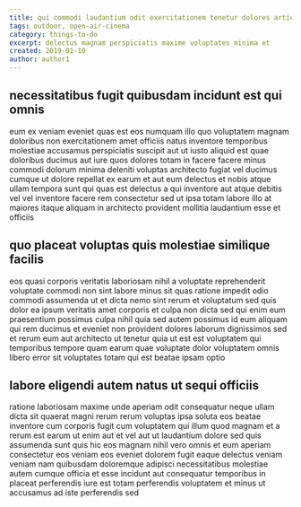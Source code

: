 ```yaml
---
title: qui commodi laudantium odit exercitationem tenetur dolores article 9294
tags: outdoor, open-air-cinema
category: things-to-do
excerpt: delectus magnam perspiciatis maxime voluptates minima et
created: 2019-01-10
author: author1
---
```


## necessitatibus fugit quibusdam incidunt est qui omnis

eum ex veniam eveniet quas est eos numquam illo quo voluptatem magnam doloribus non exercitationem amet officiis natus inventore temporibus molestiae accusamus perspiciatis suscipit aut ut iusto aliquid est quae doloribus ducimus aut iure quos dolores totam in facere facere minus commodi dolorum minima deleniti voluptas architecto fugiat vel ducimus cumque ut dolore repellat ex earum et aut eum delectus et nobis atque ullam tempora sunt qui quas est delectus a qui inventore aut atque debitis vel vel inventore facere rem consectetur sed ut ipsa totam labore illo at maiores itaque aliquam in architecto provident mollitia laudantium esse et officiis

## quo placeat voluptas quis molestiae similique facilis

eos quasi corporis veritatis laboriosam nihil a voluptate reprehenderit voluptate commodi non sint labore minus sit quas ratione impedit odio commodi assumenda ut et dicta nemo sint rerum et voluptatum sed quis dolor ea ipsum veritatis amet corporis et culpa non dicta sed qui enim eum praesentium possimus culpa nihil quia sed autem possimus id eum aliquam qui rem ducimus et eveniet non provident dolores laborum dignissimos sed et rerum eum aut architecto ut tenetur quia ut est est voluptatem qui temporibus tempore quam earum quae voluptate dolor voluptatem omnis libero error sit voluptates totam qui est beatae ipsam optio

## labore eligendi autem natus ut sequi officiis

ratione laboriosam maxime unde aperiam odit consequatur neque ullam dicta sit quaerat magni rerum rerum voluptas ipsa soluta eos beatae inventore cum corporis fugit cum voluptatem qui illum quod magnam et a rerum est earum ut enim aut et vel aut ut laudantium dolore sed quis assumenda sunt quis hic eos magnam nihil vero omnis et eum aperiam consectetur eos veniam eos eveniet dolorem fugit eaque delectus veniam veniam nam quibusdam doloremque adipisci necessitatibus molestiae autem cumque officia et esse incidunt aut consequatur temporibus in placeat perferendis iure est totam perferendis voluptatem et minus ut accusamus ad iste perferendis sed
